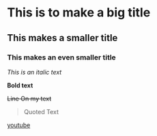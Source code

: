 # This is to make a big title 
## This makes a smaller title
### This makes an even smaller title
*This is an italic text*

**Bold text**

~~Line On my text~~

> Quoted Text 

[youtube](https:youtube.com)
